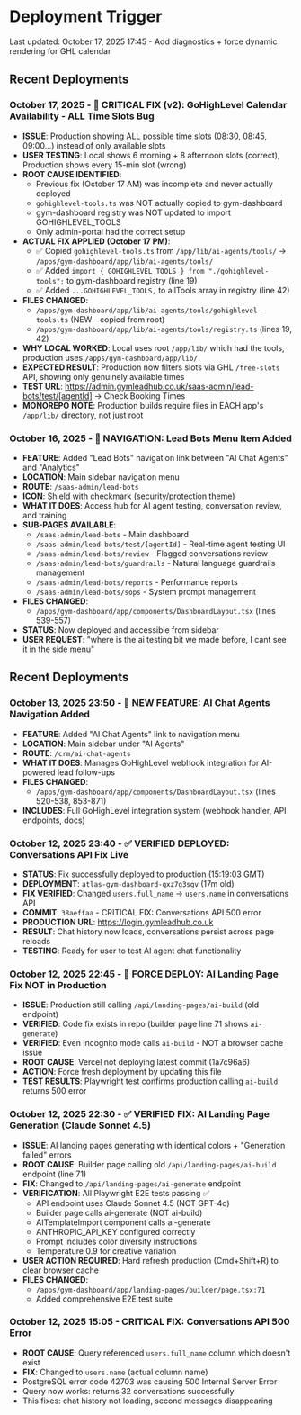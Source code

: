 # Deployment Trigger

Last updated: October 17, 2025 17:45 - Add diagnostics + force dynamic rendering for GHL calendar

## Recent Deployments

### October 17, 2025 - 🔧 CRITICAL FIX (v2): GoHighLevel Calendar Availability - ALL Time Slots Bug

- **ISSUE**: Production showing ALL possible time slots (08:30, 08:45, 09:00...) instead of only available slots
- **USER TESTING**: Local shows 6 morning + 8 afternoon slots (correct), Production shows every 15-min slot (wrong)
- **ROOT CAUSE IDENTIFIED**:
  - Previous fix (October 17 AM) was incomplete and never actually deployed
  - `gohighlevel-tools.ts` was NOT actually copied to gym-dashboard
  - gym-dashboard registry was NOT updated to import GOHIGHLEVEL_TOOLS
  - Only admin-portal had the correct setup
- **ACTUAL FIX APPLIED (October 17 PM)**:
  - ✅ Copied `gohighlevel-tools.ts` from `/app/lib/ai-agents/tools/` → `/apps/gym-dashboard/app/lib/ai-agents/tools/`
  - ✅ Added `import { GOHIGHLEVEL_TOOLS } from "./gohighlevel-tools";` to gym-dashboard registry (line 19)
  - ✅ Added `...GOHIGHLEVEL_TOOLS,` to allTools array in registry (line 42)
- **FILES CHANGED**:
  - `/apps/gym-dashboard/app/lib/ai-agents/tools/gohighlevel-tools.ts` (NEW - copied from root)
  - `/apps/gym-dashboard/app/lib/ai-agents/tools/registry.ts` (lines 19, 42)
- **WHY LOCAL WORKED**: Local uses root `/app/lib/` which had the tools, production uses `/apps/gym-dashboard/app/lib/`
- **EXPECTED RESULT**: Production now filters slots via GHL `/free-slots` API, showing only genuinely available times
- **TEST URL**: https://admin.gymleadhub.co.uk/saas-admin/lead-bots/test/[agentId] → Check Booking Times
- **MONOREPO NOTE**: Production builds require files in EACH app's `/app/lib/` directory, not just root

### October 16, 2025 - 🚀 NAVIGATION: Lead Bots Menu Item Added

- **FEATURE**: Added "Lead Bots" navigation link between "AI Chat Agents" and "Analytics"
- **LOCATION**: Main sidebar navigation menu
- **ROUTE**: `/saas-admin/lead-bots`
- **ICON**: Shield with checkmark (security/protection theme)
- **WHAT IT DOES**: Access hub for AI agent testing, conversation review, and training
- **SUB-PAGES AVAILABLE**:
  - `/saas-admin/lead-bots` - Main dashboard
  - `/saas-admin/lead-bots/test/[agentId]` - Real-time agent testing UI
  - `/saas-admin/lead-bots/review` - Flagged conversations review
  - `/saas-admin/lead-bots/guardrails` - Natural language guardrails management
  - `/saas-admin/lead-bots/reports` - Performance reports
  - `/saas-admin/lead-bots/sops` - System prompt management
- **FILES CHANGED**:
  - `/apps/gym-dashboard/app/components/DashboardLayout.tsx` (lines 539-557)
- **STATUS**: Now deployed and accessible from sidebar
- **USER REQUEST**: "where is the ai testing bit we made before, I cant see it in the side menu"

## Recent Deployments

### October 13, 2025 23:50 - 🚀 NEW FEATURE: AI Chat Agents Navigation Added

- **FEATURE**: Added "AI Chat Agents" link to navigation menu
- **LOCATION**: Main sidebar under "AI Agents"
- **ROUTE**: `/crm/ai-chat-agents`
- **WHAT IT DOES**: Manages GoHighLevel webhook integration for AI-powered lead follow-ups
- **FILES CHANGED**:
  - `/apps/gym-dashboard/app/components/DashboardLayout.tsx` (lines 520-538, 853-871)
- **INCLUDES**: Full GoHighLevel integration system (webhook handler, API endpoints, docs)

### October 12, 2025 23:40 - ✅ VERIFIED DEPLOYED: Conversations API Fix Live

- **STATUS**: Fix successfully deployed to production (15:19:03 GMT)
- **DEPLOYMENT**: `atlas-gym-dashboard-qxz7g3sgv` (17m old)
- **FIX VERIFIED**: Changed `users.full_name` → `users.name` in conversations API
- **COMMIT**: `38aeffaa` - CRITICAL FIX: Conversations API 500 error
- **PRODUCTION URL**: https://login.gymleadhub.co.uk
- **RESULT**: Chat history now loads, conversations persist across page reloads
- **TESTING**: Ready for user to test AI agent chat functionality

### October 12, 2025 22:45 - 🚨 FORCE DEPLOY: AI Landing Page Fix NOT in Production

- **ISSUE**: Production still calling `/api/landing-pages/ai-build` (old endpoint)
- **VERIFIED**: Code fix exists in repo (builder page line 71 shows `ai-generate`)
- **VERIFIED**: Even incognito mode calls `ai-build` - NOT a browser cache issue
- **ROOT CAUSE**: Vercel not deploying latest commit (1a7c96a6)
- **ACTION**: Force fresh deployment by updating this file
- **TEST RESULTS**: Playwright test confirms production calling `ai-build` returns 500 error

### October 12, 2025 22:30 - ✅ VERIFIED FIX: AI Landing Page Generation (Claude Sonnet 4.5)

- **ISSUE**: AI landing pages generating with identical colors + "Generation failed" errors
- **ROOT CAUSE**: Builder page calling old `/api/landing-pages/ai-build` endpoint (line 71)
- **FIX**: Changed to `/api/landing-pages/ai-generate` endpoint
- **VERIFICATION**: All Playwright E2E tests passing ✅
  - API endpoint uses Claude Sonnet 4.5 (NOT GPT-4o)
  - Builder page calls ai-generate (NOT ai-build)
  - AITemplateImport component calls ai-generate
  - ANTHROPIC_API_KEY configured correctly
  - Prompt includes color diversity instructions
  - Temperature 0.9 for creative variation
- **USER ACTION REQUIRED**: Hard refresh production (Cmd+Shift+R) to clear browser cache
- **FILES CHANGED**:
  - `/apps/gym-dashboard/app/landing-pages/builder/page.tsx:71`
  - Added comprehensive E2E test suite

### October 12, 2025 15:05 - CRITICAL FIX: Conversations API 500 Error

- **ROOT CAUSE**: Query referenced `users.full_name` column which doesn't exist
- **FIX**: Changed to `users.name` (actual column name)
- PostgreSQL error code 42703 was causing 500 Internal Server Error
- Query now works: returns 32 conversations successfully
- This fixes: chat history not loading, second messages disappearing
